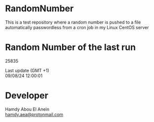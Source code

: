 # RandomNumber    
This is a test repository where a random number is pushed to a file automatically passwordless from a cron job in my Linux CentOS server    
# Random Number of the last run   
25835
      
Last update (GMT +1)    
09/08/24 12:00:01
# Developer    
Hamdy Abou El Anein   
hamdy.aea@protonmail.com
